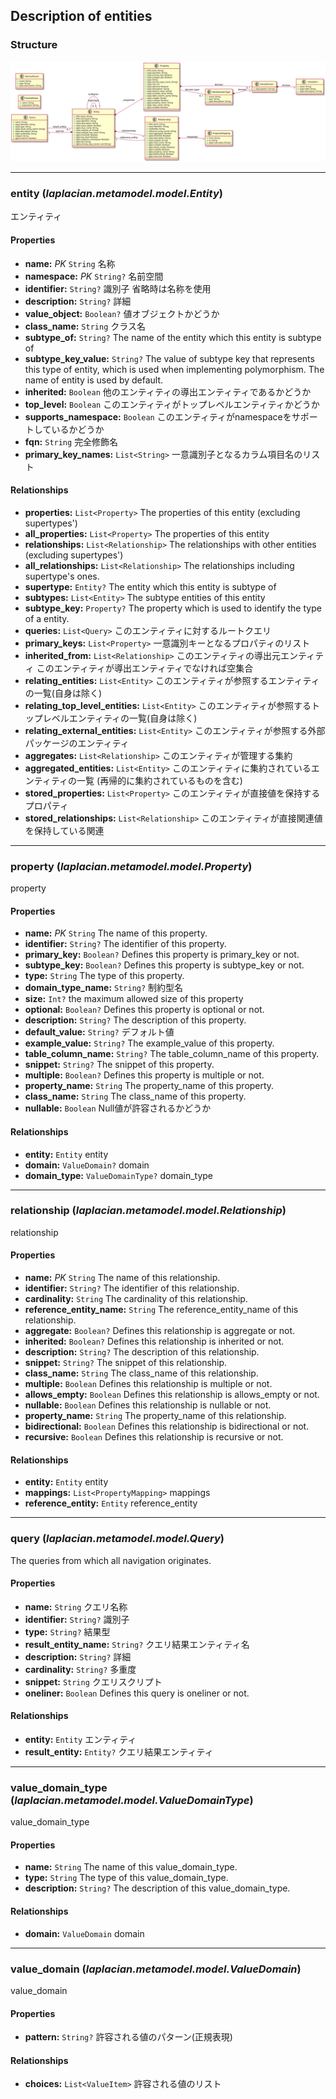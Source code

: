 ## Description of entities

### Structure
![](./image/model-diagram.svg)



---
### **entity** (*laplacian.metamodel.model.Entity*)
  エンティティ

#### Properties
* **name:** *PK* `String`
  名称
* **namespace:** *PK* `String?`
  名前空間
* **identifier:** `String?`
  識別子 省略時は名称を使用
* **description:** `String?`
  詳細
* **value_object:** `Boolean?`
  値オブジェクトかどうか
* **class_name:** `String`
  クラス名
* **subtype_of:** `String?`
  The name of the entity which this entity is subtype of
* **subtype_key_value:** `String?`
  The value of subtype key that represents this type of entity,
  which is used when implementing polymorphism. The name of entity is used by default.
* **inherited:** `Boolean`
  他のエンティティの導出エンティティであるかどうか
* **top_level:** `Boolean`
  このエンティティがトップレベルエンティティかどうか
* **supports_namespace:** `Boolean`
  このエンティティがnamespaceをサポートしているかどうか
* **fqn:** `String`
  完全修飾名
* **primary_key_names:** `List<String>`
  一意識別子となるカラム項目名のリスト

#### Relationships
* **properties:** `List<Property>`
  The properties of this entity (excluding supertypes')
* **all_properties:** `List<Property>`
  The properties of this entity
* **relationships:** `List<Relationship>`
  The relationships with other entities (excluding supertypes')
* **all_relationships:** `List<Relationship>`
  The relationships including supertype's ones.
* **supertype:** `Entity?`
  The entity which this entity is subtype of
* **subtypes:** `List<Entity>`
  The subtype entities of this entity
* **subtype_key:** `Property?`
  The property which is used to identify the type of a entity.
* **queries:** `List<Query>`
  このエンティティに対するルートクエリ
* **primary_keys:** `List<Property>`
  一意識別キーとなるプロパティのリスト
* **inherited_from:** `List<Relationship>`
  このエンティティの導出元エンティティ このエンティティが導出エンティティでなければ空集合
* **relating_entities:** `List<Entity>`
  このエンティティが参照するエンティティの一覧(自身は除く)
* **relating_top_level_entities:** `List<Entity>`
  このエンティティが参照するトップレベルエンティティの一覧(自身は除く)
* **relating_external_entities:** `List<Entity>`
  このエンティティが参照する外部パッケージのエンティティ
* **aggregates:** `List<Relationship>`
  このエンティティが管理する集約
* **aggregated_entities:** `List<Entity>`
  このエンティティに集約されているエンティティの一覧 (再帰的に集約されているものを含む)
* **stored_properties:** `List<Property>`
  このエンティティが直接値を保持するプロパティ
* **stored_relationships:** `List<Relationship>`
  このエンティティが直接関連値を保持している関連




---
### **property** (*laplacian.metamodel.model.Property*)
  property

#### Properties
* **name:** *PK* `String`
  The name of this property.
* **identifier:** `String?`
  The identifier of this property.
* **primary_key:** `Boolean?`
  Defines this property is primary_key or not.
* **subtype_key:** `Boolean?`
  Defines this property is subtype_key or not.
* **type:** `String`
  The type of this property.
* **domain_type_name:** `String?`
  制約型名
* **size:** `Int?`
  the maximum allowed size of this property
* **optional:** `Boolean?`
  Defines this property is optional or not.
* **description:** `String?`
  The description of this property.
* **default_value:** `String?`
  デフォルト値
* **example_value:** `String?`
  The example_value of this property.
* **table_column_name:** `String?`
  The table_column_name of this property.
* **snippet:** `String?`
  The snippet of this property.
* **multiple:** `Boolean?`
  Defines this property is multiple or not.
* **property_name:** `String`
  The property_name of this property.
* **class_name:** `String`
  The class_name of this property.
* **nullable:** `Boolean`
  Null値が許容されるかどうか

#### Relationships
* **entity:** `Entity`
  entity
* **domain:** `ValueDomain?`
  domain
* **domain_type:** `ValueDomainType?`
  domain_type




---
### **relationship** (*laplacian.metamodel.model.Relationship*)
  relationship

#### Properties
* **name:** *PK* `String`
  The name of this relationship.
* **identifier:** `String?`
  The identifier of this relationship.
* **cardinality:** `String`
  The cardinality of this relationship.
* **reference_entity_name:** `String`
  The reference_entity_name of this relationship.
* **aggregate:** `Boolean?`
  Defines this relationship is aggregate or not.
* **inherited:** `Boolean?`
  Defines this relationship is inherited or not.
* **description:** `String?`
  The description of this relationship.
* **snippet:** `String?`
  The snippet of this relationship.
* **class_name:** `String`
  The class_name of this relationship.
* **multiple:** `Boolean`
  Defines this relationship is multiple or not.
* **allows_empty:** `Boolean`
  Defines this relationship is allows_empty or not.
* **nullable:** `Boolean`
  Defines this relationship is nullable or not.
* **property_name:** `String`
  The property_name of this relationship.
* **bidirectional:** `Boolean`
  Defines this relationship is bidirectional or not.
* **recursive:** `Boolean`
  Defines this relationship is recursive or not.

#### Relationships
* **entity:** `Entity`
  entity
* **mappings:** `List<PropertyMapping>`
  mappings
* **reference_entity:** `Entity`
  reference_entity




---
### **query** (*laplacian.metamodel.model.Query*)
  The queries from which all navigation originates.

#### Properties
* **name:** `String`
  クエリ名称
* **identifier:** `String?`
  識別子
* **type:** `String?`
  結果型
* **result_entity_name:** `String?`
  クエリ結果エンティティ名
* **description:** `String?`
  詳細
* **cardinality:** `String?`
  多重度
* **snippet:** `String`
  クエリスクリプト
* **oneliner:** `Boolean`
  Defines this query is oneliner or not.

#### Relationships
* **entity:** `Entity`
  エンティティ
* **result_entity:** `Entity?`
  クエリ結果エンティティ




---
### **value_domain_type** (*laplacian.metamodel.model.ValueDomainType*)
  value_domain_type

#### Properties
* **name:** `String`
  The name of this value_domain_type.
* **type:** `String`
  The type of this value_domain_type.
* **description:** `String?`
  The description of this value_domain_type.

#### Relationships
* **domain:** `ValueDomain`
  domain




---
### **value_domain** (*laplacian.metamodel.model.ValueDomain*)
  value_domain

#### Properties
* **pattern:** `String?`
  許容される値のパターン(正規表現)

#### Relationships
* **choices:** `List<ValueItem>`
  許容される値のリスト